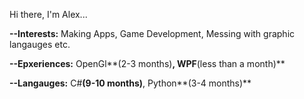 Hi there, I'm Alex... 


**--Interests:** Making Apps, Game Development, Messing with graphic langauges etc.

**--Epxeriences:** OpenGl**(2-3 months)**, WPF**(less than a month)**

**--Langauges:** C#**(9-10 months)**, Python**(3-4 months)**


<!---
Alex6683-bot/Alex6683-bot is a ✨ special ✨ repository because its `README.md` (this file) appears on your GitHub profile.
You can click the Preview link to take a look at your changes.
--->
